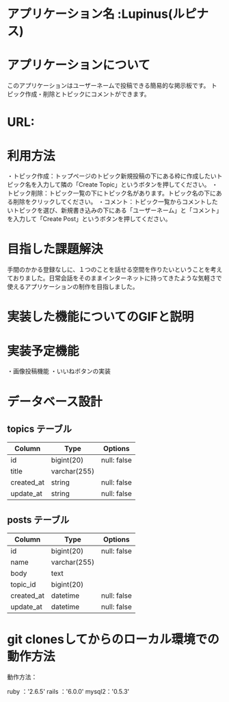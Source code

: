 # アプリケーション名 :Lupinus(ルピナス)

# アプリケーションについて
このアプリケーションはユーザーネームで投稿できる簡易的な掲示板です。
トピック作成・削除とトピックにコメントができます。

# URL:

# 利用方法
・トピック作成：トップページのトピック新規投稿の下にある枠に作成したいトピック名を入力して隣の「Create Topic」というボタンを押してください。
・トピック削除：トピック一覧の下にトピック名があります。トピック名の下にある削除をクリックしてください。
・コメント：トピック一覧からコメントしたいトピックを選び、新規書き込みの下にある「ユーザーネーム」と「コメント」を入力して「Create Post」というボタンを押してください。

# 目指した課題解決
手間のかかる登録なしに、１つのことを話せる空間を作りたいということを考えておりました。日常会話をそのままインターネットに持ってきたような気軽さで使えるアプリケーションの制作を目指しました。

# 実装した機能についてのGIFと説明

# 実装予定機能
・画像投稿機能
・いいねボタンの実装


# データベース設計

## topics テーブル
                                   
| Column    | Type         | Options     |
| --------  | ------------ | ----------- |
| id        | bigint(20)   | null: false | 
| title     | varchar(255) |             | 
| created_at| string       | null: false | 
| update_at | string       | null: false | 



## posts テーブル
                                   
| Column    | Type         | Options     |
| --------  | ------------ | ----------- |
| id        | bigint(20)   | null: false | 
| name      | varchar(255) |             | 
| body      | text         |             |
| topic_id  | bigint(20)   |             |
| created_at| datetime     | null: false | 
| update_at | datetime     | null: false | 

# git clonesしてからのローカル環境での動作方法
動作方法：

ruby  ：'2.6.5'
rails ：'6.0.0'
mysql2：'0.5.3'